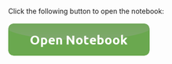 
<html>
   <body>
      <br>Click the following button to open the notebook:<br><br>
      <a href="https://nbviewer.jupyter.org/github/panayiotiska/Revenue-Intention-Classification-Imbalanced-classes/blob/main/Revenue-Intention-Classification-%28Imbalanced-classes%29.ipynb" target="_blank">
         <img alt="start" src="button_open_notebook.png">
      </a>
   </body>
</html>
